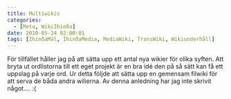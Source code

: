 ```yaml
---
title: Multiwikis
categories:
  - [Meta, WikiIhinða]
date: 2010-05-24 02:00:01
tags: [IhinðaMál, IhinðaMedia, MediaWiki, TransWiki, Wikiunderhåll]
---
```

För tillfället håller jag på att sätta upp ett antal nya wikier för olika syften. Att bryta ut ordlistorna till ett eget projekt är en bra idé den på så sätt kan få ett uppslag på varje ord. Ur detta följde att sätta upp en gemensam filwiki för att serva de båda andra wilierna. Av denna anledning har jag inte skrivit något.... :(
